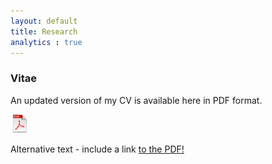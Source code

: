 ```yaml
---
layout: default
title: Research
analytics : true
---
```


### Vitae

An updated version of my CV is available here in PDF format.  

<a alt="pdf" href="https://dl.dropboxusercontent.com/u/7256527/CV/academic_cv/casillas_cv.pdf" target='_new'><span class="cv" title="cv"><img src="/assets/images/icons/pdf.png" alt="pdf image" height="30" width="30"></span></a>

<object data="https://dl.dropboxusercontent.com/u/7256527/CV/academic_cv/casillas_cv.pdf" type="application/pdf" width="100%" height="100%">
  <p>Alternative text - include a link <a href="https://dl.dropboxusercontent.com/u/7256527/CV/academic_cv/casillas_cv.pdf">to the PDF!</a></p>
</object>